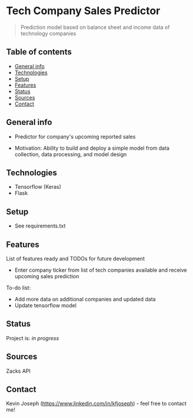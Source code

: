 # Tech Company Sales Predictor
> Prediction model based on balance sheet and income data of technology companies

## Table of contents
* [General info](#general-info)
* [Technologies](#technologies)
* [Setup](#setup)
* [Features](#features)
* [Status](#status)
* [Sources](#sources)
* [Contact](#contact)


## General info
* Predictor for company's upcoming reported sales
- Motivation: Ability to build and deploy a simple model from data collection, data processing, and model design


## Technologies
* Tensorflow (Keras)
* Flask


## Setup
* See requirements.txt


## Features
List of features ready and TODOs for future development
* Enter company ticker from list of tech companies available and receive upcoming sales prediction

To-do list:
* Add more data on additional companies and updated data
* Update tensorflow model


## Status
Project is: _in progress_


## Sources
Zacks API


## Contact
Kevin Joseph (https://www.linkedin.com/in/kfjoseph) - feel free to contact me!
